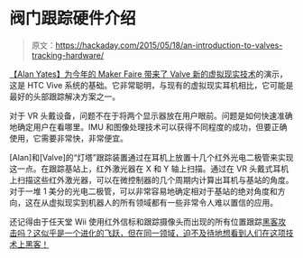 # 阀门跟踪硬件介绍

> 原文：<https://hackaday.com/2015/05/18/an-introduction-to-valves-tracking-hardware/>

[【Alan Yates】为今年的 Maker Faire 带来了 Valve 新的虚拟现实技术](http://www.hizook.com/blog/2015/05/17/valves-lighthouse-tracking-system-may-be-big-news-robotics)的演示，这是 HTC Vive 系统的基础。它非常聪明，与现有的虚拟现实耳机相比，它可能是最好的头部跟踪解决方案之一。

对于 VR 头戴设备，问题不在于将两个显示器放在用户眼前。问题是如何快速准确地确定用户在看哪里。IMU 和图像处理技术可以获得不同程度的成功，但要正确使用，它需要非常快，非常便宜。

[Alan]和[Valve]的“灯塔”跟踪装置通过在耳机上放置十几个红外光电二极管来实现这一点。在跟踪基站上，红外激光器在 X 和 Y 轴上扫描。通过在 VR 头戴式耳机上扫描这些红外激光器，可以在微控制器的几个周期内计算出耳机与基站的角度。对于一堆 1 美分的光电二极管，可以非常容易地确定相对于基站的绝对角度和方向，这在从虚拟现实到机器人的所有领域都有一些非常令人难以置信的应用。

还记得由于任天堂 Wii 使用红外信标和跟踪摄像头而出现的所有位置跟踪[黑客攻击吗？这似乎是一个进化的飞跃，但在同一领域，迫不及待地想看到人们在这项技术上黑客！](http://hackaday.com/2007/12/09/wiimote-projector-whiteboard/)